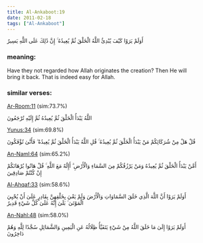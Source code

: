 ```yaml
---
title: Al-Ankaboot:19
date: 2011-02-18
tags: ["Al-Ankaboot"]
---
```

أَوَلَمْ يَرَوْا كَيْفَ يُبْدِئُ اللَّهُ الْخَلْقَ ثُمَّ يُعِيدُهُ ۚ إِنَّ ذَٰلِكَ عَلَى اللَّهِ يَسِيرٌ
### meaning: 
Have they not regarded how Allah originates the creation? Then He will bring it back. That is indeed easy for Allah.
### similar verses: 

[Ar-Room:11](/30/11) (sim:73.7%)

اللَّهُ يَبْدَأُ الْخَلْقَ ثُمَّ يُعِيدُهُ ثُمَّ إِلَيْهِ تُرْجَعُونَ

[Yunus:34](/10/34) (sim:69.8%)

قُلْ هَلْ مِنْ شُرَكَائِكُمْ مَنْ يَبْدَأُ الْخَلْقَ ثُمَّ يُعِيدُهُ ۚ قُلِ اللَّهُ يَبْدَأُ الْخَلْقَ ثُمَّ يُعِيدُهُ ۖ فَأَنَّىٰ تُؤْفَكُونَ

[An-Naml:64](/27/64) (sim:65.2%)

أَمَّنْ يَبْدَأُ الْخَلْقَ ثُمَّ يُعِيدُهُ وَمَنْ يَرْزُقُكُمْ مِنَ السَّمَاءِ وَالْأَرْضِ ۗ أَإِلَٰهٌ مَعَ اللَّهِ ۚ قُلْ هَاتُوا بُرْهَانَكُمْ إِنْ كُنْتُمْ صَادِقِينَ

[Al-Ahqaf:33](/46/33) (sim:58.6%)

أَوَلَمْ يَرَوْا أَنَّ اللَّهَ الَّذِي خَلَقَ السَّمَاوَاتِ وَالْأَرْضَ وَلَمْ يَعْيَ بِخَلْقِهِنَّ بِقَادِرٍ عَلَىٰ أَنْ يُحْيِيَ الْمَوْتَىٰ ۚ بَلَىٰ إِنَّهُ عَلَىٰ كُلِّ شَيْءٍ قَدِيرٌ

[An-Nahl:48](/16/48) (sim:58.0%)

أَوَلَمْ يَرَوْا إِلَىٰ مَا خَلَقَ اللَّهُ مِنْ شَيْءٍ يَتَفَيَّأُ ظِلَالُهُ عَنِ الْيَمِينِ وَالشَّمَائِلِ سُجَّدًا لِلَّهِ وَهُمْ دَاخِرُونَ
